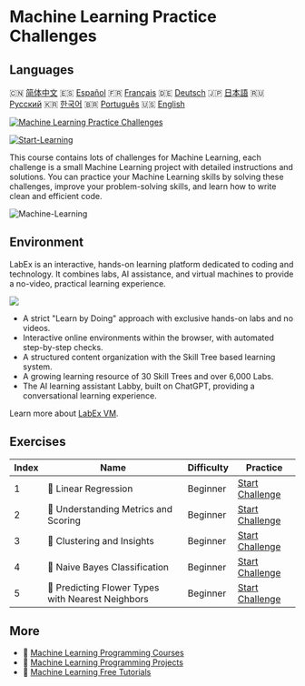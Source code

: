 # Machine Learning Practice Challenges

## Languages

🇨🇳 [简体中文](README_zh.md) 🇪🇸 [Español](README_es.md) 🇫🇷 [Français](README_fr.md) 🇩🇪 [Deutsch](README_de.md) 🇯🇵 [日本語](README_ja.md) 🇷🇺 [Русский](README_ru.md) 🇰🇷 [한국어](README_ko.md) 🇧🇷 [Português](README_pt.md) 🇺🇸 [English](README.md) 

[![Machine Learning Practice Challenges](https://cover-creator.labex.io/ml-practice-challenges.png)](https://labex.io/courses/ml-practice-challenges)

[![Start-Learning](https://img.shields.io/badge/Start-Learning-whitesmoke?style=for-the-badge)](https://labex.io/courses/ml-practice-challenges)

This course contains lots of challenges for Machine Learning, each challenge is a small Machine Learning project with detailed instructions and solutions. You can practice your Machine Learning skills by solving these challenges, improve your problem-solving skills, and learn how to write clean and efficient code.

![Machine-Learning](https://img.shields.io/badge/Machine-Learning-whitesmoke?style=for-the-badge&logo=machine-learning)


## Environment

LabEx is an interactive, hands-on learning platform dedicated to coding and technology. It combines labs, AI assistance, and virtual machines to provide a no-video, practical learning experience.

![](https://tutorial-screenshot.getvm.io/images/vm-1725247253.png)

- A strict "Learn by Doing" approach with exclusive hands-on labs and no videos.
- Interactive online environments within the browser, with automated step-by-step checks.
- A structured content organization with the Skill Tree based learning system.
- A growing learning resource of 30 Skill Trees and over 6,000 Labs.
- The AI learning assistant Labby, built on ChatGPT, providing a conversational learning experience.

Learn more about [LabEx VM](https://support.labex.io/using-labex/virtual-machine).

## Exercises

|   Index | Name                                              | Difficulty   | Practice                                                                                                                          |
|---------|---------------------------------------------------|--------------|-----------------------------------------------------------------------------------------------------------------------------------|
|       1 | 🎯 Linear Regression                              | Beginner     | <a target='_blank' href='https://labex.io/labs/python-linear-regression-185171'>Start Challenge</a>                               |
|       2 | 🎯 Understanding Metrics and Scoring              | Beginner     | <a target='_blank' href='https://labex.io/labs/python-understanding-metrics-and-scoring-185172'>Start Challenge</a>               |
|       3 | 🎯 Clustering and Insights                        | Beginner     | <a target='_blank' href='https://labex.io/labs/python-clustering-and-insights-198286'>Start Challenge</a>                         |
|       4 | 🎯 Naive Bayes Classification                     | Beginner     | <a target='_blank' href='https://labex.io/labs/python-naive-bayes-classification-250427'>Start Challenge</a>                      |
|       5 | 🎯 Predicting Flower Types with Nearest Neighbors | Beginner     | <a target='_blank' href='https://labex.io/labs/sklearn-predicting-flower-types-with-nearest-neighbors-256147'>Start Challenge</a> |

## More

- 🔗 [Machine Learning Programming Courses](https://github.com/labex-labs/awesome-programming-courses)
- 🔗 [Machine Learning Programming Projects](https://github.com/labex-labs/awesome-programming-projects)
- 🔗 [Machine Learning Free Tutorials](https://github.com/labex-labs/ml-free-tutorials)

